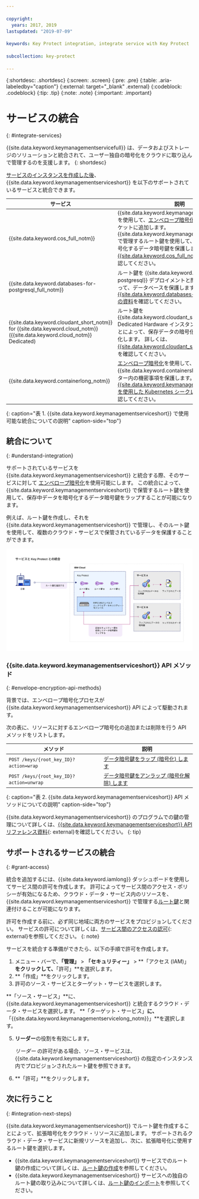 ```yaml
---

copyright:
  years: 2017, 2019
lastupdated: "2019-07-09"

keywords: Key Protect integration, integrate service with Key Protect

subcollection: key-protect

---
```


{:shortdesc: .shortdesc}
{:screen: .screen}
{:pre: .pre}
{:table: .aria-labeledby="caption"}
{:external: target="_blank" .external}
{:codeblock: .codeblock}
{:tip: .tip}
{:note: .note}
{:important: .important}

# サービスの統合
{: #integrate-services}

{{site.data.keyword.keymanagementservicefull}} は、データおよびストレージのソリューションと統合されて、ユーザー独自の暗号化をクラウドに取り込んで管理するのを支援します。
{: shortdesc}

[サービスのインスタンスを作成した後](/docs/services/key-protect?topic=key-protect-provision)、{{site.data.keyword.keymanagementserviceshort}} を以下のサポートされているサービスと統合できます。

| サービス | 説明 |
| --- | --- |
| {{site.data.keyword.cos_full_notm}} | {{site.data.keyword.keymanagementserviceshort}} を使用して、[エンベロープ暗号化](/docs/services/key-protect?topic=key-protect-envelope-encryption)をストレージ・バケットに追加します。 {{site.data.keyword.keymanagementserviceshort}} で管理するルート鍵を使用して、保存中データを暗号化するデータ暗号鍵を保護します。 詳しくは、[{{site.data.keyword.cos_full_notm}} との統合](/docs/services/key-protect?topic=key-protect-integrate-cos)を確認してください。|
| {{site.data.keyword.databases-for-postgresql_full_notm}} | ルート鍵を {{site.data.keyword.databases-for-postgresql}} デプロイメントと関連付けることによって、データベースを保護します。 詳しくは、[{{site.data.keyword.databases-for-postgresql}} の資料](/docs/services/databases-for-postgresql?topic=cloud-databases-key-protect)を確認してください。|
| {{site.data.keyword.cloudant_short_notm}} for {{site.data.keyword.cloud_notm}} ({{site.data.keyword.cloud_notm}} Dedicated) | ルート鍵を {{site.data.keyword.cloudant_short_notm}} Dedicated Hardware インスタンスと関連付けることによって、保存データの暗号化に関する戦略を強化します。 詳しくは、[{{site.data.keyword.cloudant_short_notm}} の資料](/docs/services/Cloudant/offerings?topic=cloudant-security#secure-access-control)を確認してください。|
| {{site.data.keyword.containerlong_notm}} | [エンベロープ暗号化](/docs/services/key-protect?topic=key-protect-envelope-encryption)を使用して、{{site.data.keyword.containershort_notm}} クラスター内の機密事項を保護します。 詳しくは、[{{site.data.keyword.keymanagementserviceshort}} を使用した Kubernetes シークレットの暗号化](/docs/containers?topic=containers-encryption#keyprotect)を確認してください。|
{: caption="表 1. {{site.data.keyword.keymanagementserviceshort}} で使用可能な統合についての説明" caption-side="top"}

## 統合について 
{: #understand-integration}

サポートされているサービスを {{site.data.keyword.keymanagementserviceshort}} と統合する際、そのサービスに対して [エンベロープ暗号化](/docs/services/key-protect?topic=key-protect-envelope-encryption)を使用可能にします。 この統合によって、{{site.data.keyword.keymanagementserviceshort}} で保管するルート鍵を使用して、保存中データを暗号化するデータ暗号鍵をラップすることが可能になります。 

例えば、ルート鍵を作成し、それを {{site.data.keyword.keymanagementserviceshort}} で管理し、そのルート鍵を使用して、複数のクラウド・サービスで保管されているデータを保護することができます。

![この図は、{{site.data.keyword.keymanagementserviceshort}} 統合のコンテキスト・ビューを示しています。](../images/kp-integrations.svg)

### {{site.data.keyword.keymanagementserviceshort}} API メソッド
{: #envelope-encryption-api-methods}

背景では、エンベロープ暗号化プロセスが {{site.data.keyword.keymanagementserviceshort}} API によって駆動されます。  

次の表に、リソースに対するエンベロープ暗号化の追加または削除を行う API メソッドをリストします。

| メソッド | 説明 |
| --- | --- |
| `POST /keys/{root_key_ID}?action=wrap` | [データ暗号鍵をラップ (暗号化) します](/docs/services/key-protect?topic=key-protect-wrap-keys) |
| `POST /keys/{root_key_ID}?action=unwrap` | [データ暗号鍵をアンラップ (暗号化解除) します](/docs/services/key-protect?topic=key-protect-unwrap-keys) |
{: caption="表 2. {{site.data.keyword.keymanagementserviceshort}} API メソッドについての説明" caption-side="top"}

{{site.data.keyword.keymanagementserviceshort}} のプログラムでの鍵の管理について詳しくは、[{{site.data.keyword.keymanagementserviceshort}} API リファレンス資料](https://{DomainName}/apidocs/key-protect){: external}を確認してください。
{: tip}

## サポートされるサービスの統合
{: #grant-access}

統合を追加するには、{{site.data.keyword.iamlong}} ダッシュボードを使用してサービス間の許可を作成します。 許可によってサービス間のアクセス・ポリシーが有効になるため、クラウド・データ・サービス内のリソースを、{{site.data.keyword.keymanagementserviceshort}} で管理する[ルート鍵](/docs/services/key-protect?topic=key-protect-envelope-encryption#key-types)と関連付けることが可能になります。

許可を作成する前に、必ず同じ地域に両方のサービスをプロビジョンしてください。 サービスの許可について詳しくは、[サービス間のアクセスの認可](/docs/iam?topic=iam-serviceauth){: external}を参照してください。
{: note}

サービスを統合する準備ができたら、以下の手順で許可を作成します。

1. メニュー・バーで、**「管理」** &gt; **「セキュリティー」** &gt; **「アクセス (IAM)」**をクリックして、**「許可」**を選択します。 
2. **「作成」**をクリックします。
3. 許可のソース・サービスとターゲット・サービスを選択します。
 
  **「ソース・サービス」**に、{{site.data.keyword.keymanagementserviceshort}} と統合するクラウド・データ・サービスを選択します。 **「ターゲット・サービス」**に、**「{{site.data.keyword.keymanagementservicelong_notm}}」**を選択します。

5. **リーダー**の役割を有効にします。

    _リーダー_ の許可がある場合、ソース・サービスは、{{site.data.keyword.keymanagementserviceshort}} の指定のインスタンス内でプロビジョンされたルート鍵を参照できます。

6. **「許可」**をクリックします。

## 次に行うこと
{: #integration-next-steps}

{{site.data.keyword.keymanagementserviceshort}} でルート鍵を作成することによって、拡張暗号化をクラウド・リソースに追加します。 サポートされるクラウド・データ・サービスに新規リソースを追加し、次に、拡張暗号化に使用するルート鍵を選択します。

- {{site.data.keyword.keymanagementserviceshort}} サービスでのルート鍵の作成について詳しくは、[ルート鍵の作成](/docs/services/key-protect?topic=key-protect-create-root-keys)を参照してください。
- {{site.data.keyword.keymanagementserviceshort}} サービスへの独自のルート鍵の取り込みについて詳しくは、[ルート鍵のインポート](/docs/services/key-protect?topic=key-protect-import-root-keys)を参照してください。


